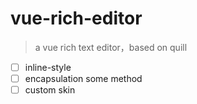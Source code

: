 # vue-rich-editor

> a vue rich text editor，based on quill

* [ ] inline-style
* [ ] encapsulation some method
* [ ] custom skin